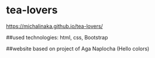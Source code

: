 # tea-lovers
https://michalinaka.github.io/tea-lovers/

##used technologies: html, css, Bootstrap

##website based on project of Aga Naplocha (Hello colors)
